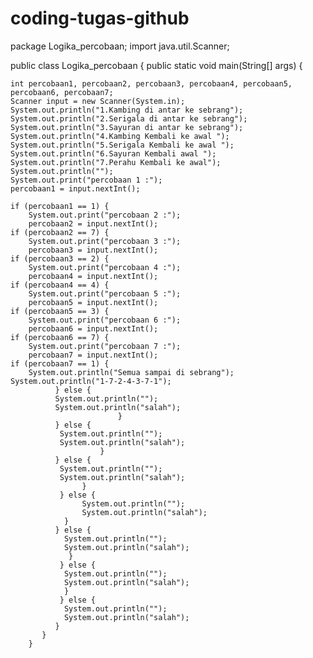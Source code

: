 # coding-tugas-github
package Logika_percobaan;
import java.util.Scanner;

public class Logika_percobaan {
public static void main(String[] args) {
   
    int percobaan1, percobaan2, percobaan3, percobaan4, percobaan5, percobaan6, percobaan7;
    Scanner input = new Scanner(System.in);
    System.out.println("1.Kambing di antar ke sebrang");
    System.out.println("2.Serigala di antar ke sebrang");
    System.out.println("3.Sayuran di antar ke sebrang");
    System.out.println("4.Kambing Kembali ke awal ");
    System.out.println("5.Serigala Kembali ke awal ");
    System.out.println("6.Sayuran Kembali awal ");
    System.out.println("7.Perahu Kembali ke awal");
    System.out.println("");
    System.out.print("percobaan 1 :");
    percobaan1 = input.nextInt();

    if (percobaan1 == 1) {
        System.out.print("percobaan 2 :");
        percobaan2 = input.nextInt();
    if (percobaan2 == 7) {
        System.out.print("percobaan 3 :");
        percobaan3 = input.nextInt();
    if (percobaan3 == 2) {
        System.out.print("percobaan 4 :");
        percobaan4 = input.nextInt();
    if (percobaan4 == 4) {
        System.out.print("percobaan 5 :");
        percobaan5 = input.nextInt();
    if (percobaan5 == 3) {
        System.out.print("percobaan 6 :");
        percobaan6 = input.nextInt();
    if (percobaan6 == 7) {
        System.out.print("percobaan 7 :");
        percobaan7 = input.nextInt();
    if (percobaan7 == 1) {
        System.out.println("Semua sampai di sebrang");
	System.out.println("1-7-2-4-3-7-1");
              } else {
              System.out.println("");
              System.out.println("salah");
                            }
              } else {
               System.out.println("");
               System.out.println("salah");
                        }
              } else {
               System.out.println("");
               System.out.println("salah");
                    }
               } else {
                    System.out.println("");
                    System.out.println("salah");
                }
              } else {
                System.out.println("");
                System.out.println("salah");
                 }
               } else {
                System.out.println("");
                System.out.println("salah");
                }
               } else {
                System.out.println("");
                System.out.println("salah");
              }
           }
        }
